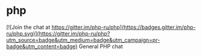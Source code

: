 # php

[![Join the chat at https://gitter.im/php-ru/php](https://badges.gitter.im/php-ru/php.svg)](https://gitter.im/php-ru/php?utm_source=badge&utm_medium=badge&utm_campaign=pr-badge&utm_content=badge)
General PHP chat
